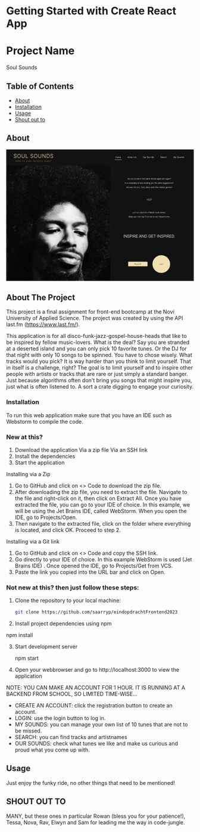 # Getting Started with Create React App
# Project Name
Soul Sounds
## Table of Contents
- [About](#about)
- [Installation](#installation)
- [Usage](#usage)
- [Shout out to](#contributing)


## About
![Project Screenshot](src/assets/about-the-project.png)

## About The Project

This project is a final assignment for front-end bootcamp at the Novi University of Applied Science. 
The project was created by using the API last.fm (https://www.last.fm/).

This application is for all disco-funk-jazz-gospel-house-heads that like to be inspired by fellow music-lovers. What is the deal?
Say you are stranded at a deserted island and you can only pick 10 favorite tunes. Or the DJ for that night with only 10 songs to be spinned. You have to chose wisely. What tracks would you pick? It is way harder than you think to limit yourself. That in itself is a challenge, right?
The goal is to limit yourself and to inspire other people with artists or tracks that are rare or just simply a standard banger. Just because algorithms often don't bring you songs that might inspire you, just what is often listened to. A sort a crate digging to engage your curiosity.

### Installation

To run this web application make sure that you have an IDE such as Webstorm to compile the code.

### New at this?

1. Download the application
    Via a zip file
    Via an SSH link
2. Install the dependencies
3. Start the application

Installing via a Zip
1. Go to GitHub and click on <> Code to download the zip file.
2. After downloading the zip file, you need to extract the file. Navigate to the file and right-click on it, then click on Extract All.
 Once you have extracted the file, you can go to your IDE of choice. In this example, we will be using the Jet Brains IDE, called WebStorm. When you open the IDE, go to Projects/Open.
3. Then navigate to the extracted file, click on the folder where everything is located, and click OK. Proceed to step 2.

Installing via a Git link
1. Go to GitHub and click on <> Code and copy the SSH link.
2. Go directly to your IDE of choice. In this example WebStorm is used (Jet Brains IDE) . Once opened the IDE, go to Projects/Get from VCS.
3. Paste the link you copied into the URL bar and click on Open.

### Not new at this? then just follow these steps:

1. Clone the repository to your local machine:

   ```bash
   git clone https://github.com/saarryp/eindopdrachtFrontend2023
   
2. Install project dependencies using npm

npm install

3. Start development server

   npm start

4. Open your webbrowser and go to http://localhost:3000 to view the application


NOTE: YOU CAN MAKE AN ACCOUNT FOR 1 HOUR. IT IS RUNNING AT A BACKEND FROM SCHOOL, SO LIMITED TIME-WISE...
* CREATE AN ACCOUNT: click the registration button to create an account. 
* LOGIN: use the login button to log in.
* MY SOUNDS: you can manage your own list of 10 tunes that are not to be missed.
* SEARCH: you can find tracks and artistnames
* OUR SOUNDS: check what tunes we like and make us curious and proud what you come up with.


## Usage
Just enjoy the funky ride, no other things that need to be mentioned!

## SHOUT OUT TO
MANY, but these ones in particular Rowan (bless you for your patience!), Tessa, Nova, Rav, Elwyn and Sam for leading me the way in code-jungle.




